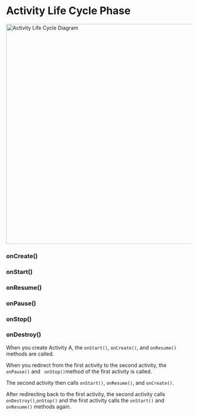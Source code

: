<h1>Activity Life Cycle Phase</h1>

<img src="https://developer.android.com/images/activity_lifecycle.png" alt="Activity Life Cycle Diagram" width="600"/>

<h3>onCreate()</h3>

<h3>onStart()</h3>

<h3>onResume()</h3>

<h3>onPause()</h3>

<h3>onStop()</h3>

<h3>onDestroy()</h3>

<p>When you create Activity A, the <code>onStart()</code>, <code>onCreate()</code>, and <code>onResume()</code> methods are called.</p>

<p>When you redirect from the first activity to the second activity, the <code>onPause()</code> and <code> onStop()</code>method of the first activity is called.</p>

<p>The second activity then calls <code>onStart()</code>, <code>onResume()</code>, and <code>onCreate()</code>.</p>

<p>After redirecting back to the first activity, the second activity calls <code>onDestroy()</code>,<code>onStop()</code> and the first activity calls the <code>onStart()</code> and <code>onResume()</code> methods again.</p>

